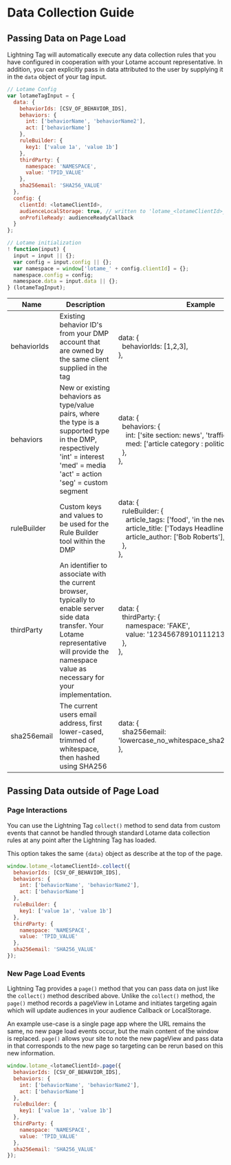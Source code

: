 # Data Collection Guide

## Passing Data on Page Load

Lightning Tag will automatically execute any data collection rules that you have configured in cooperation with your Lotame account representative. In addition, you can explicitly pass in data attributed to the user by supplying it in the `data` object of your tag input.

```javascript
// Lotame Config
var lotameTagInput = {
  data: {
    behaviorIds: [CSV_OF_BEHAVIOR_IDS],
    behaviors: {
      int: ['behaviorName', 'behaviorName2'],
      act: ['behaviorName']
    },
    ruleBuilder: {
      key1: ['value 1a', 'value 1b']
    },
    thirdParty: {
      namespace: 'NAMESPACE',
      value: 'TPID_VALUE'
    },
    sha256email: 'SHA256_VALUE'
  },
  config: {
    clientId: <lotameClientId>,
    audienceLocalStorage: true, // written to 'lotame_<lotameClientId>_auds' key
    onProfileReady: audienceReadyCallback
  }
};

// Lotame initialization
! function(input) {
  input = input || {};
  var config = input.config || {};
  var namespace = window['lotame_' + config.clientId] = {};
  namespace.config = config;
  namespace.data = input.data || {};
} (lotameTagInput);
```

[comment]: # (Markdown tables are not fun especially trying to embed code in them)

Name | Description | Example
---- | ----------- | -------
behaviorIds	| Existing behavior ID's from your DMP account that are owned by the same client supplied in the tag |data: { <br/>&nbsp;&nbsp;behaviorIds: [1,2,3], <br/> },
behaviors | New or existing behaviors as type/value pairs, where the type is a supported type in the DMP, respectively <br/> 'int' = interest <br/> 'med' = media <br/> 'act' = action  <br/> 'seg' = custom segment |data: { <br/> &nbsp;&nbsp;behaviors: { <br/> &nbsp;&nbsp;&nbsp;&nbsp;int: ['site section: news', 'traffic: mysite.com'], <br/> &nbsp;&nbsp;&nbsp;&nbsp;med: ['article category : politics'] <br/> &nbsp;&nbsp;},<br/> },
ruleBuilder	| Custom keys and values to be used for the Rule Builder tool within the DMP | data: {<br/>&nbsp;&nbsp;ruleBuilder: {<br/>&nbsp;&nbsp;&nbsp;&nbsp;article_tags: ['food', 'in the news'],<br/>&nbsp;&nbsp;&nbsp;&nbsp;article_title: ['Todays Headline'],<br/>&nbsp;&nbsp;&nbsp;&nbsp;article_author: ['Bob Roberts'],<br/>&nbsp;&nbsp;},<br/>},
thirdParty | An identifier to associate with the current browser, typically to enable server side data transfer. Your Lotame representative will provide the namespace value as necessary for your implementation. | data: {<br/>&nbsp;&nbsp;thirdParty: {<br/>&nbsp;&nbsp;&nbsp;&nbsp;namespace: 'FAKE',<br/>&nbsp;&nbsp;&nbsp;&nbsp;value: '123456789101112131415'<br/>&nbsp;&nbsp;},<br/>},
sha256email	| The current users email address, first lower-cased, trimmed of whitespace, then hashed using SHA256	|data: {<br/>&nbsp;&nbsp;sha256email: 'lowercase_no_whitespace_sha256_hashed_email'<br/>},

## Passing Data outside of Page Load

### Page Interactions

You can use the Lightning Tag `collect()` method to send data from custom events that cannot be handled through standard Lotame data collection rules at any point after the Lightning Tag has loaded.

This option takes the same `{data}` object as describe at the top of the page.

```javascript
window.lotame_<lotameClientId>.collect({
  behaviorIds: [CSV_OF_BEHAVIOR_IDS],
  behaviors: {
    int: ['behaviorName', 'behaviorName2'],
    act: ['behaviorName']
  },
  ruleBuilder: {
    key1: ['value 1a', 'value 1b']
  },
  thirdParty: {
    namespace: 'NAMESPACE',
    value: 'TPID_VALUE'
  },
  sha256email: 'SHA256_VALUE'
});
```

### New Page Load Events

Lightning Tag provides a `page()` method that you can pass data on just like the `collect()` method described above. Unlike the `collect()` method, the `page()` method records a pageView in Lotame and initiates targeting again which will update audiences in your audience Callback or LocalStorage. 

An example use-case is a single page app where the URL remains the same, no new page load events occur, but the main content of the window is replaced. `page()` allows your site to note the new pageView and pass data in that corresponds to the new page so targeting can be rerun based on this new information.

```javascript
window.lotame_<lotameClientId>.page({
  behaviorIds: [CSV_OF_BEHAVIOR_IDS],
  behaviors: {
    int: ['behaviorName', 'behaviorName2'],
    act: ['behaviorName']
  },
  ruleBuilder: {
    key1: ['value 1a', 'value 1b']
  },
  thirdParty: {
    namespace: 'NAMESPACE',
    value: 'TPID_VALUE'
  },
  sha256email: 'SHA256_VALUE'
});
```
